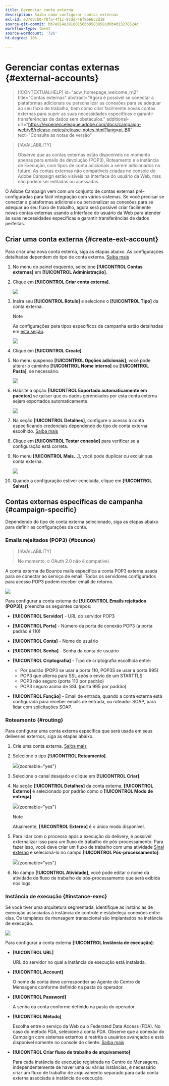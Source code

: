 ```yaml
---
title: Gerenciar conta externa
description: Saiba como configurar contas externas
exl-id: e37d6cb0-f8fa-4f1c-9cdd-46f9666c2d18
source-git-commit: bb7e014a381801566b95839581d0b4d13278524d
workflow-type: tm+mt
source-wordcount: '726'
ht-degree: 18%

---
```


# Gerenciar contas externas {#external-accounts}

>[!CONTEXTUALHELP]
>id="acw_homepage_welcome_rn2"
>title="Contas externas"
>abstract="Agora é possível se conectar a plataformas adicionais ou personalizar as conexões para se adequar ao seu fluxo de trabalho, bem como criar facilmente novas contas externas para suprir as suas necessidades específicas e garantir transferências de dados sem obstáculos."
>additional-url="https://experienceleague.adobe.com/docs/campaign-web/v8/release-notes/release-notes.html?lang=pt-BR" text="Consulte as notas de versão"

>[!AVAILABILITY]
>
> Observe que as contas externas estão disponíveis no momento apenas para emails de devolução (POP3), Roteamento e a instância de Execução, com tipos de conta adicionais a serem adicionados no futuro.
> As contas externas não compatíveis criadas no console do Adobe Campaign estão visíveis na Interface do usuário da Web, mas não podem ser editadas ou acessadas.

O Adobe Campaign vem com um conjunto de contas externas pré-configuradas para fácil integração com vários sistemas. Se você precisar se conectar a plataformas adicionais ou personalizar as conexões para se adequar ao seu fluxo de trabalho, agora será possível criar facilmente novas contas externas usando a Interface do usuário da Web para atender às suas necessidades específicas e garantir transferências de dados perfeitas.

## Criar uma conta externa {#create-ext-account}

Para criar uma nova conta externa, siga as etapas abaixo. As configurações detalhadas dependem do tipo de conta externa. [Saiba mais](#campaign-specific)

1. No menu do painel esquerdo, selecione **[!UICONTROL Contas externas]** em **[!UICONTROL Administração]**.

1. Clique em **[!UICONTROL Criar conta externa]**.

   ![](assets/external_account_create_1.png)

1. Insira seu **[!UICONTROL Rótulo]** e selecione o **[!UICONTROL Tipo]** da conta externa.

   >[!NOTE]
   >
   >As configurações para tipos específicos de campanha estão detalhadas em [esta seção](#campaign-specific).

   ![](assets/external_account_create_2.png)

1. Clique em **[!UICONTROL Create]**.

1. No menu suspenso **[!UICONTROL Opções adicionais]**, você pode alterar o caminho **[!UICONTROL Nome interno]** ou **[!UICONTROL Pasta]**, se necessário.

   ![](assets/external_account_create_3.png)

1. Habilite a opção **[!UICONTROL Exportado automaticamente em pacotes]** se quiser que os dados gerenciados por esta conta externa sejam exportados automaticamente. <!--Exported where??-->

   ![](assets/external_account_create_exported.png)

1. Na seção **[!UICONTROL Detalhes]**, configure o acesso à conta especificando credenciais dependendo do tipo de conta externa escolhido. [Saiba mais](#bounce)

1. Clique em **[!UICONTROL Testar conexão]** para verificar se a configuração está correta.

1. No menu **[!UICONTROL Mais...]**, você pode duplicar ou excluir sua conta externa.

   ![](assets/external_account_create_4.png)

1. Quando a configuração estiver concluída, clique em **[!UICONTROL Salvar]**.

## Contas externas específicas de campanha {#campaign-specific}

Dependendo do tipo de conta externa selecionado, siga as etapas abaixo para definir as configurações da conta.

### Emails rejeitados (POP3) {#bounce}

>[!AVAILABILITY]
>
> No momento, o OAuth 2.0 não é compatível.

A conta externa de Bounce mails especifica a conta POP3 externa usada para se conectar ao serviço de email. Todos os servidores configurados para acesso POP3 podem receber email de retorno.

![](assets/external_account_bounce.png)

Para configurar a conta externa de **[!UICONTROL Emails rejeitados (POP3)]**, preencha os seguintes campos:

* **[!UICONTROL Servidor]** - URL do servidor POP3

* **[!UICONTROL Porta]** - Número da porta de conexão POP3 (a porta padrão é 110)

* **[!UICONTROL Conta]** - Nome do usuário

* **[!UICONTROL Senha]** - Senha da conta de usuário

* **[!UICONTROL Criptografia]** - Tipo de criptografia escolhida entre:

   * Por padrão (POP3 se usar a porta 110, POP3S se usar a porta 995)
   * POP3 que alterna para SSL após o envio de um STARTTLS
   * POP3 não seguro (porta 110 por padrão)
   * POP3 seguro acima de SSL (porta 995 por padrão)

* **[!UICONTROL Função]** - Email de entrada, quando a conta externa está configurada para receber emails de entrada, ou roteador SOAP, para lidar com solicitações SOAP.

### Roteamento {#routing}

Para configurar uma conta externa específica que será usada em seus deliveries externos, siga as etapas abaixo.

1. Crie uma conta externa. [Saiba mais](../administration/external-account.md#create-ext-account)

1. Selecione o tipo **[!UICONTROL Roteamento]**.

   ![](assets/external-account-routing.png){zoomable="yes"}

1. Selecione o canal desejado e clique em **[!UICONTROL Criar]**.

1. Na seção **[!UICONTROL Detalhes]** da conta externa, **[!UICONTROL Externo]** é selecionado por padrão como o **[!UICONTROL Modo de entrega]**.

   ![](assets/external-account-delivery-mode.png){zoomable="yes"}

   >[!NOTE]
   >
   >Atualmente, **[!UICONTROL Externo]** é o único modo disponível.

1. Para lidar com o processo após a execução do delivery, é possível externalizar isso para um fluxo de trabalho de pós-processamento. Para fazer isso, você deve criar um fluxo de trabalho com uma atividade [Sinal externo](../workflows/activities/external-signal.md) e selecioná-lo no campo **[!UICONTROL Pós-processamento]**.

   ![](assets/external-account-post-processing.png){zoomable="yes"}

1. No campo **[!UICONTROL Atividade]**, você pode editar o nome da atividade de fluxo de trabalho de pós-processamento que será exibida nos logs. <!--you can edit the name of the activity that will be created if you add an external or bulk delivery to a workflow-->


### Instância de execução {#instance-exec}

Se você tiver uma arquitetura segmentada, identifique as instâncias de execução associadas à instância de controle e estabeleça conexões entre elas. Os templates de mensagem transacional são implantados na instância de execução.

![](assets/external_account_exec.png)

Para configurar a conta externa **[!UICONTROL Instância de execução]**:

* **[!UICONTROL URL]**

  URL do servidor no qual a instância de execução está instalada.

* **[!UICONTROL Account]**

  O nome da conta deve corresponder ao Agente do Centro de Mensagens conforme definido na pasta do operador.

* **[!UICONTROL Password]**

  A senha da conta conforme definido na pasta do operador.

* **[!UICONTROL Método]**

  Escolha entre o serviço da Web ou o Federated Data Access (FDA).
No caso do método FDA, selecione a conta FDA. Observe que a conexão do Campaign com sistemas externos é restrita a usuários avançados e está disponível somente no console do cliente. [Saiba mais](https://experienceleague.adobe.com/en/docs/campaign/campaign-v8/connect/fda#_blank)

* **[!UICONTROL Criar fluxo de trabalho de arquivamento]**

  Para cada instância de execução registrada no Centro de Mensagens, independentemente de haver uma ou várias instâncias, é necessário criar um fluxo de trabalho de arquivamento separado para cada conta externa associada à instância de execução.
